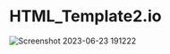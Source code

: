 # HTML_Template2.io
![Screenshot 2023-06-23 191222](https://github.com/riteshk0312/HTML_Template2.io/assets/117889778/7dbfbec6-5319-49dc-aec9-58dd7a68bd41)
